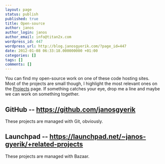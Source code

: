 ```yaml
---
layout: page
status: publish
published: true
title: Open-source
author: janos
author_login: janos
author_email: info@titan2x.com
wordpress_id: 447
wordpress_url: http://blog.janosgyerik.com/?page_id=447
date: 2012-01-08 06:33:18.000000000 +01:00
categories: []
tags: []
comments: []
---
```

You can find my open-source work on one of these code hosting sites. Most of the projects are small though, I highlight the most relevant ones on the <a href="/projects">Projects</a> page. If something catches your eye, drop me a line and maybe we can work on something together.
<h2>GitHub -- <a href="https://github.com/janosgyerik">https://github.com/janosgyerik</a></h2>
These projects are managed with Git, obviously.
<h2>Launchpad -- <a href="https://launchpad.net/~janos-gyerik/+related-projects">https://launchpad.net/~janos-gyerik/+related-projects</a></h2>
These projects are managed with Bazaar.
